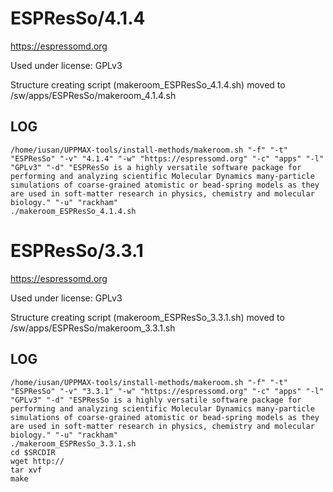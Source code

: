 ESPResSo/4.1.4
========================

<https://espressomd.org>

Used under license:
GPLv3


Structure creating script (makeroom_ESPResSo_4.1.4.sh) moved to /sw/apps/ESPResSo/makeroom_4.1.4.sh

LOG
---

    /home/iusan/UPPMAX-tools/install-methods/makeroom.sh "-f" "-t" "ESPResSo" "-v" "4.1.4" "-w" "https://espressomd.org" "-c" "apps" "-l" "GPLv3" "-d" "ESPResSo is a highly versatile software package for performing and analyzing scientific Molecular Dynamics many-particle simulations of coarse-grained atomistic or bead-spring models as they are used in soft-matter research in physics, chemistry and molecular biology." "-u" "rackham"
    ./makeroom_ESPResSo_4.1.4.sh
ESPResSo/3.3.1
========================

<https://espressomd.org>

Used under license:
GPLv3


Structure creating script (makeroom_ESPResSo_3.3.1.sh) moved to /sw/apps/ESPResSo/makeroom_3.3.1.sh

LOG
---

    /home/iusan/UPPMAX-tools/install-methods/makeroom.sh "-f" "-t" "ESPResSo" "-v" "3.3.1" "-w" "https://espressomd.org" "-c" "apps" "-l" "GPLv3" "-d" "ESPResSo is a highly versatile software package for performing and analyzing scientific Molecular Dynamics many-particle simulations of coarse-grained atomistic or bead-spring models as they are used in soft-matter research in physics, chemistry and molecular biology." "-u" "rackham"
    ./makeroom_ESPResSo_3.3.1.sh
    cd $SRCDIR
    wget http://
    tar xvf 
    make

